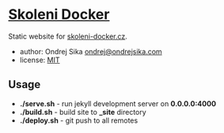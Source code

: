# [Skoleni Docker](https://skoleni-docker.cz)

Static website for [skoleni-docker.cz](https://skoleni-docker.cz).


- author: Ondrej Sika <ondrej@ondrejsika.com>
- license: [MIT](https://ondrejsika.com/license/mit.txt)


## Usage

- __./serve.sh__ - run jekyll development server on __0.0.0.0:4000__
- __./build.sh__ - build site to **_site** directory
- __./deploy.sh__ - git push to all remotes

